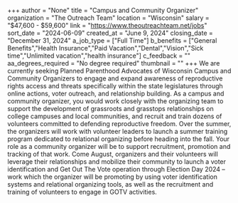 +++
author = "None"
title = "Campus and Community Organizer"
organization = "The Outreach Team"
location = "Wisconsin"
salary = "$47,600 - $59,600"
link = "https://www.theoutreachteam.net/jobs"
sort_date = "2024-06-09"
created_at = "June 9, 2024"
closing_date = "December 31, 2024"
a_job_type = ["Full Time"]
b_benefits = ["General Benefits","Health Insurance","Paid Vacation","Dental","Vision","Sick time","Unlimited vacation","health insurance"]
c_feedback = ""
aa_degrees_required = "No degree required"
thumbnail = ""
+++
We are currently seeking Planned Parenthood Advocates of Wisconsin Campus and Community Organizers to engage and expand awareness of reproductive rights access and threats specifically within the state legislatures through online actions, voter outreach, and relationship building. As a campus and community organizer, you would work closely with the organizing team to support the development of grassroots and grasstops relationships on college campuses and local communities, and recruit and train dozens of volunteers committed to defending reproductive freedom. Over the summer, the organizers will work with volunteer leaders to launch a summer training program dedicated to relational organizing before heading into the fall. Your role as a community organizer will be to support recruitment, promotion and tracking of that work. Come August, organizers and their volunteers will leverage their relationships and mobilize their community to launch a voter identification and Get Out The Vote operation through Election Day 2024 – work which the organizer will be promoting by using voter identification systems and relational organizing tools, as well as the recruitment and training of volunteers to engage in GOTV activities.